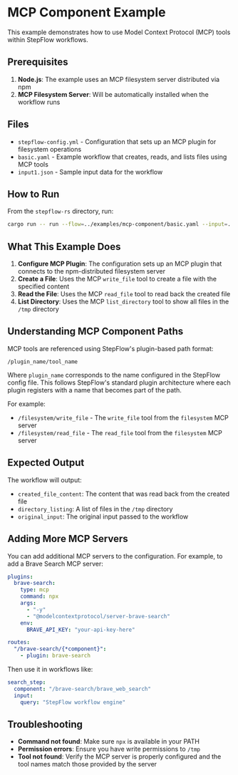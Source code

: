 # MCP Component Example

This example demonstrates how to use Model Context Protocol (MCP) tools within StepFlow workflows.

## Prerequisites

1. **Node.js**: The example uses an MCP filesystem server distributed via npm
2. **MCP Filesystem Server**: Will be automatically installed when the workflow runs

## Files

- `stepflow-config.yml` - Configuration that sets up an MCP plugin for filesystem operations
- `basic.yaml` - Example workflow that creates, reads, and lists files using MCP tools
- `input1.json` - Sample input data for the workflow

## How to Run

From the `stepflow-rs` directory, run:

```bash
cargo run -- run --flow=../examples/mcp-component/basic.yaml --input=../examples/mcp-component/input1.json --config=../examples/mcp-component/stepflow-config.yml
```

## What This Example Does

1. **Configure MCP Plugin**: The configuration sets up an MCP plugin that connects to the npm-distributed filesystem server
2. **Create a File**: Uses the MCP `write_file` tool to create a file with the specified content
3. **Read the File**: Uses the MCP `read_file` tool to read back the created file
4. **List Directory**: Uses the MCP `list_directory` tool to show all files in the `/tmp` directory

## Understanding MCP Component Paths

MCP tools are referenced using StepFlow's plugin-based path format:
```
/plugin_name/tool_name
```

Where `plugin_name` corresponds to the name configured in the StepFlow config file. This follows StepFlow's standard plugin architecture where each plugin registers with a name that becomes part of the path.

For example:
- `/filesystem/write_file` - The `write_file` tool from the `filesystem` MCP server
- `/filesystem/read_file` - The `read_file` tool from the `filesystem` MCP server

## Expected Output

The workflow will output:
- `created_file_content`: The content that was read back from the created file
- `directory_listing`: A list of files in the `/tmp` directory
- `original_input`: The original input passed to the workflow

## Adding More MCP Servers

You can add additional MCP servers to the configuration. For example, to add a Brave Search MCP server:

```yaml
plugins:
  brave-search:
    type: mcp
    command: npx
    args:
      - "-y"
      - "@modelcontextprotocol/server-brave-search"
    env:
      BRAVE_API_KEY: "your-api-key-here"

routes:
  "/brave-search/{*component}":
    - plugin: brave-search
```

Then use it in workflows like:
```yaml
search_step:
  component: "/brave-search/brave_web_search"
  input:
    query: "StepFlow workflow engine"
```

## Troubleshooting

- **Command not found**: Make sure `npx` is available in your PATH
- **Permission errors**: Ensure you have write permissions to `/tmp`
- **Tool not found**: Verify the MCP server is properly configured and the tool names match those provided by the server